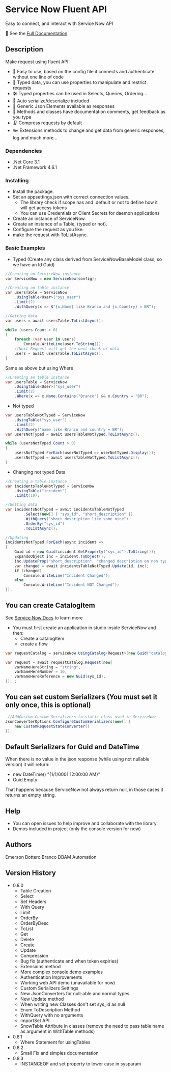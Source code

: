 ﻿# Service Now Fluent API

Easy to connect, and interact with Service Now API

📕 See the [Full Documentation](https://emersonbottero.github.io/ServiceNow.Core/)

## Description

Make request using fluent API!

- 🧰 Easy to use, based on the config file it connects and authenticate without one line of code
- 🔑 Typed data, you can use properties to manipulate and restrict requests
- 🛠 Typed properties can be used in Selects, Queries, Ordering...
- 🧩 Auto serialize/deserialize included
- 🎲 Generic Json Elements available as responses
- 📑 Methods and classes have documentation comments, get feedback as you type
- 🗜 Compress requests by default
- 👓 Extensions methods to change and get data from generic responses, log and much more...

### Dependencies

- .Net Core 3.1
- .Net Framework 4.6.1

### Installing

- Install the package.
- Set an appsettings.json with correct connection values.
  - The library check if scope has and .default or not to define how it will get access tokens
  - You can use Credentials or Client Secrets for daemon applications
- Create an instance of ServiceNow.
- Create an instance of a Table, (typed or not).
- Configure the request as you like.
- make the request with ToListAsync.

### Basic Examples

- Typed (Create any class derived from ServiceNowBaseModel class, so we have an Id Guid)
``` C#
//Creating an ServiceNow instance
var ServiceNow = new ServiceNow(config);

//Creating an table instance
var usersTable = ServiceNow
    .UsingTable<User>("sys_user")
    .Limit(2)
    .WithQuery(x => $"{x.Name} like Branco and {x.Country} = BR");

//Getting data
var users = await usersTable.ToListAsync();

while (users.Count > 0)
{
    foreach (var user in users)
        Console.WriteLine(user.ToString());
    //Next Request will get the next chunk of data
    users = await usersTable.ToListAsync();
}
```

Same as above but using Where
``` C#
//Creating an table instance
var usersTable = ServiceNow
    .UsingTable<User>("sys_user")
    .Limit(2)
    .Where(x => x.Name.Contains("Branco") && x.Country = "BR");
```

- Not typed
```C#
var usersTableNotTyped = ServiceNow
    .UsingTable("sys_user")
    .Limit(2)
    .WithQuery("name like Branco and country = BR");
var usersNotTyped = await usersTableNotTyped.ToListAsync();

while (usersNotTyped.Count > 0)
{
    usersNotTyped.ForEach(userNotTyped => userNotTyped.Display());
    usersNotTyped = await usersTableNotTyped.ToListAsync();
}
```

- Changing not typed Data
``` C#
//Creating a table instance
var incidentsTableNotTyped = ServiceNow
    .UsingTable("incident")
    .Limit(10);

//Getting data
var incidentsNotTyped = await incidentsTableNotTyped
        .Select(new[] { "sys_id", "short_description" })
        .WithQuery("short_description like some nice")
        .OrderBy("sys_id")
        .ToListAsync();

//Updating
incidentsNotTyped.ForEach(async incident =>
{
    Guid id = new Guid(incident.GetProperty("sys_id").ToString());
    ExpandoObject inc = incident.ToObject();
    inc.UpdateProp("short_description", "changed description on non typed value");
    var changed = await incidentsTableNotTyped.Update(id, inc);
    if (changed)
        Console.WriteLine("Incident Changed");
    else
        Console.WriteLine("Incident NOT Changed");
});
```

## You can create CatalogItem

See [Service Now Docs](https://docs.servicenow.com/bundle/orlando-it-service-management/page/product/service-catalog-management/task/t_DefineACatalogItem.html) to learn more

- You must first create an application in studio inside ServiceNow and then:
    - Create a catalogItem
    - create a flow

``` C#
var requestCatalog = serviceNow.UsingCatalog<Request>(new Guid("catalogItemIdHere"));

var request = await requestCatalog.Request(new{
    varNameHereString = "string",
    varNameHereNumber = 10,
    varNameHereReference = new Guid(sys_id),
}); ;
```

## You can set custom Serializers (You must set it only once, this is optional)
```C#
 //AddCustom Custom Serializers to static class used in ServiceNow
JsonConverterOptions.ConfigureCustomSerializers(new[] {
    new CustomRequestStateConverter() 
});
```

## Default Serializers for Guid and DateTime

When there is no value in the json response (while using not nullable version) it will return:
- new DateTime() "{1/1/0001 12:00:00 AM}" 
- Guid.Empty

That happens because ServiceNow not always return null, in those cases it returns an empty string.

## Help

- You can open issues to help improve and collaborate with the library.
- Demos included in project (only the console version for now)

## Authors

Emerson Bottero Branco DBAM Automation

## Version History

- 0.8.0
    - Table Creation
    - Select
    - Set Headers
    - With Query
    - Limit
    - OrderBy
    - OrderByDesc
    - ToList
    - Get
    - Delete
    - Create
    - Update 
    - Compression
    - Bug fix (authenticate and when token expiries)
    - Extensions method
    - More complex console demo examples
    - Authentication Improvements
    - Working web API demo (unavailable for now)
    - Custom Serializers Settings
    - New JsonConverters for null-able and normal types
    - New Update method
    - When writing new Classes don't set sys_id as null
    - Enum.ToDescription Method
    - WithQuery with no arguments
    - ImportSet API
    - SnowTable Attribute in classes (remove the need to pass table name as argument in WithTable methods)
- 0.8.1
    - Where Statement for usingTables
- 0.8.2
    - Small Fix and simples documentation
- 0.8.3
    - INSTANCEOF and set property to lower case in sysparam